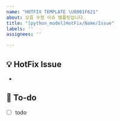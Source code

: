 ```yaml
---
name: "HOTFIX TEMPLATE \U0001F621"
about: 오류 수정 이슈 템플릿입니다.
title: "[python_model]HotFix/Name/Issue"
labels: ''
assignees: ''

---
```


## 💡 HotFix Issue
<!-- 관련 이슈에 대해 설명해주세요. -->
- 
## 🌿  To-do
<!-- 해야 할 일들을 적어주세요. -->
- [ ] todo
